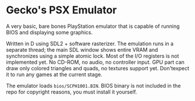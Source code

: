 # Gecko's PSX Emulator

A very basic, bare bones PlayStation emulator that is capable of running BIOS and displaying some graphics. 

Written in D using SDL2 + software rasterizer. The emulation runs in a separate thread; the main SDL window shows entire VRAM and synchronizes using a simple atomic lock. Most of the I/O registers is not implemented yet. No CD-ROM, no audio, no controller input. GPU part can draw only colored triangles and quads, no textures support yet. Don'texpect it to run any games at the current stage.

The emulator loads `bios/SCPH1001.BIN`. BIOS binary is not included in the repo for copyright reasons, you must install it yourself.
